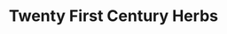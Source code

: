 ---
title: "Twenty First Century Herbs"
url: /hexham/twenty-first-century-herbs/
shop: herbalist
---